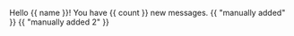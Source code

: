 Hello {{ name }}! You have {{ count }} new messages.
{{ "manually added" }}
{{ "manually added 2" }}